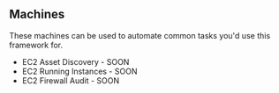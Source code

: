 Machines
--------

These machines can be used to automate common tasks you'd use this framework for.


 * EC2 Asset Discovery - SOON
 * EC2 Running Instances - SOON
 * EC2 Firewall Audit - SOON